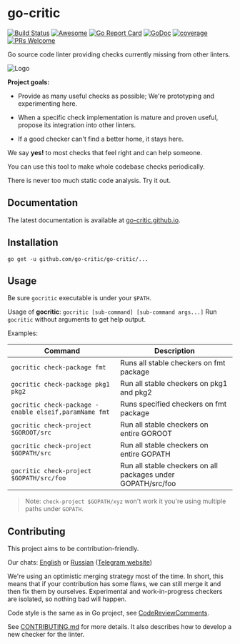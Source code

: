 # go-critic

[![Build Status][travis-image]][travis-url]
[![Awesome](https://cdn.rawgit.com/sindresorhus/awesome/d7305f38d29fed78fa85652e3a63e154dd8e8829/media/badge.svg)](https://github.com/avelino/awesome-go#code-analysis)
[![Go Report Card][go-report-image]][go-report-url]
[![GoDoc][godoc-image]][godoc-url]
[![coverage][coverage-image]][coverage-url]
[![PRs Welcome][pr-welcome-image]][pr-welcome-url]

[travis-image]: https://travis-ci.org/go-critic/go-critic.svg?branch=master
[travis-url]: https://travis-ci.org/go-critic/go-critic
[go-report-image]: https://goreportcard.com/badge/github.com/go-critic/go-critic
[go-report-url]: https://goreportcard.com/report/github.com/go-critic/go-critic
[godoc-image]: https://godoc.org/github.com/go-critic/go-critic/lint?status.svg
[godoc-url]: https://godoc.org/github.com/go-critic/go-critic/lint
[coverage-image]: https://coveralls.io/repos/github/go-critic/go-critic/badge.svg?branch=master
[coverage-url]: https://coveralls.io/github/go-critic/go-critic?branch=master
[pr-welcome-image]: https://img.shields.io/badge/PRs-welcome-brightgreen.svg
[pr-welcome-url]: https://github.com/go-critic/go-critic/blob/master/CONTRIBUTING.md

Go source code linter providing checks currently missing from other linters.

![Logo](https://avatars1.githubusercontent.com/u/40007520?s=400&u=b44287d8845a63fb0102d5259710c11ea367bb13&v=4)


**Project goals:**

- Provide as many useful checks as possible;
  We're prototyping and experimenting here.

- When a specific check implementation is mature and proven useful,
  propose its integration into other linters.

- If a good checker can't find a better home, it stays here.

We say **yes!** to most checks that feel right and can help someone.

You can use this tool to make whole codebase checks periodically.

There is never too much static code analysis. Try it out.

## Documentation

The latest documentation is available at [go-critic.github.io](https://go-critic.github.io/overview).

## Installation

```
go get -u github.com/go-critic/go-critic/...
```

## Usage

Be sure `gocritic` executable is under your `$PATH`.

Usage of **gocritic**: `gocritic [sub-command] [sub-command args...]`
Run `gocritic` without arguments to get help output.

Examples:

| Command | Description |
| --- | --- |
| `gocritic check-package fmt` | Runs all stable checkers on fmt package |
| `gocritic check-package pkg1 pkg2` | Run all stable checkers on pkg1 and pkg2 |
| `gocritic check-package -enable elseif,paramName fmt` | Runs specified checkers on fmt package |
| `gocritic check-project $GOROOT/src` | Run all stable checkers on entire GOROOT |
| `gocritic check-project $GOPATH/src` | Run all stable checkers on entire GOPATH |
| `gocritic check-project $GOPATH/src/foo` | Run all stable checkers on all packages under GOPATH/src/foo |

> Note: `check-project $GOPATH/xyz` won't work it you're using multiple paths under `GOPATH`.

## Contributing

This project aims to be contribution-friendly.

Our chats: [English](https://t.me/go_critic_eng) or
[Russian](https://t.me/go_critic_ru)
([Telegram website](https://telegram.org/))

We're using an optimistic merging strategy most of the time.
In short, this means that if your contribution has some flaws, we can still merge it and then
fix them by ourselves. Experimental and work-in-progress checkers are isolated, so nothing bad will happen.

Code style is the same as in Go project, see [CodeReviewComments](https://github.com/golang/go/wiki/codereviewcomments).

See [CONTRIBUTING.md](CONTRIBUTING.md) for more details.
It also describes how to develop a new checker for the linter.
